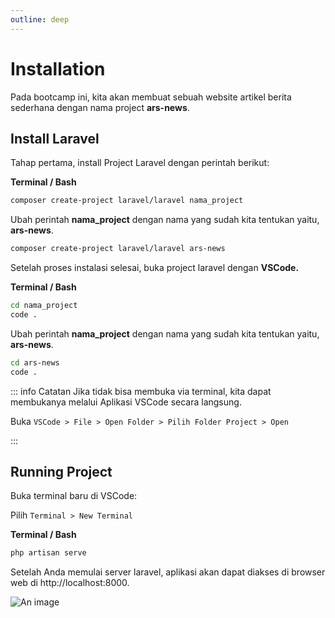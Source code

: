 ```yaml
---
outline: deep
---
```


# Installation

Pada bootcamp ini, kita akan membuat sebuah website artikel berita sederhana dengan nama project **ars-news**.

## Install Laravel

Tahap pertama, install Project Laravel dengan perintah berikut:

**Terminal / Bash**

```bash
composer create-project laravel/laravel nama_project
```

Ubah perintah **nama_project** dengan nama yang sudah kita tentukan yaitu, **ars-news**.

```bash
composer create-project laravel/laravel ars-news
```

Setelah proses instalasi selesai, buka project laravel dengan **VSCode.**

**Terminal / Bash**

```bash
cd nama_project
code .
```

Ubah perintah **nama_project** dengan nama yang sudah kita tentukan yaitu, **ars-news**.

```bash
cd ars-news
code .
```

::: info Catatan
Jika tidak bisa membuka via terminal, kita dapat membukanya melalui Aplikasi VSCode secara langsung.

Buka `VSCode > File > Open Folder > Pilih Folder Project > Open`

:::

## Running Project

Buka terminal baru di VSCode:

Pilih `Terminal > New Terminal`

**Terminal / Bash**

```bash
php artisan serve
```

Setelah Anda memulai server laravel, aplikasi akan dapat diakses di browser web di http://localhost:8000.

![An image](/home.png)
